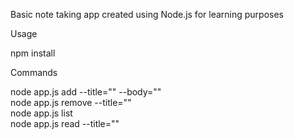 Basic note taking app created using Node.js for learning purposes

Usage

npm install

Commands

node app.js add --title="" --body=""  
node app.js remove --title=""  
node app.js list  
node app.js read --title=""
